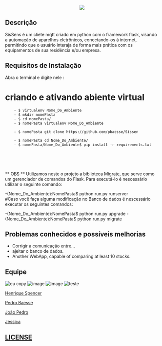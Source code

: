  
 <p align="center"> 
 <img src="https://user-images.githubusercontent.com/19451652/32145284-6ef08954-bca4-11e7-8a40-477851132390.png"> 
 <p/>  
 
 
**Descrição** 
------------------ 
SisSens é um cliete mqtt criado em python com o framework flask, visando a automação de aparelhos eletrônicos, conectando-os à internet, permitindo que o usuário interaja de forma mais prática com os equipamentos de sua residência e/ou empresa. 
 
**Requisitos de Instalação** 
------------------ 
Abra o terminal e digite nele : 
 
  # criando e ativando abiente virtual 
        - $ virtualenv Nome_Do_Ambiente  
        - $ mkdir nomePasta 
        - $ cd nomePasta/ 
        - $ nomePasta virtualenv Nome_Do_Ambiente 
 
        - $ nomePasta git clone https://github.com/pbaesse/Sissen  
 
        - $ nomePasta cd Nome_Do_Ambiente/ 
        - $ nomePasta/Nome_Do_Ambiente$ pip install -r requirements.txt 
   
<br/><br/><br/>   
 
** OBS ** 
Utilizamos neste o projeto a biblioteca Migrate, que serve como um gerenciador de comandos do Flask. 
Para executá-lo é nescessário utilizar o seguinte comando: 
   
  -(Nome_Do_Ambiente):NomePasta$ python run.py runserver   
  #Caso você faça alguma modificação no Banco de dados é nescessário executar os seguintes comandos: 
 
  -(Nome_Do_Ambiente):NomePasta$ python run.py upgrade 
  -(Nome_Do_Ambiente):NomePasta$ python run.py migrate  
 
 
**Problemas conhecidos e possíveis melhorias** 
---------------------------------------------- 
 
- Corrigir a comunicação entre... 
- ajeitar o banco de dados. 
- Another WebApp, capable of comparing at least 10 stocks. 
 
## Equipe 
![eu copy](https://user-images.githubusercontent.com/19451652/30993612-2d93c5f6-a486-11e7-93ad-282acad1fb00.jpg) 
![image](https://user-images.githubusercontent.com/19451652/32110732-a883b50c-bb0e-11e7-900b-a198478c4ca6.png) 
![image](https://user-images.githubusercontent.com/19451652/32110626-59cf2432-bb0e-11e7-859a-1938fbe62ff8.png) 
![teste](https://user-images.githubusercontent.com/19451652/30993633-3b64298c-a486-11e7-9c57-3bb67943e92e.jpg) 
<br /> 
  
<a href="https://github.com/henriqueSpencer">Henrique Spencer</a> 
 
<a href="https://github.com/pbaesse">Pedro Baesse</a>       
 
<a href="https://github.com/JoaoPedroSantosAlves">João Pedro</a> 
 
<a href="https://github.com/jessicakaroline">Jéssica</a> 
 
## [LICENSE](https://github.com/henriqueSpencer/Sissens/blob/master/LICENSE) 
